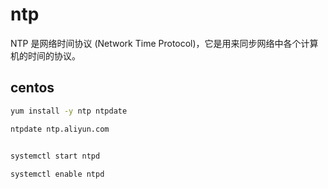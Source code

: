 # ntp 

NTP 是网络时间协议 (Network Time Protocol)，它是用来同步网络中各个计算机的时间的协议。

## centos

```bash
yum install -y ntp ntpdate

ntpdate ntp.aliyun.com
 

systemctl start ntpd

systemctl enable ntpd
```